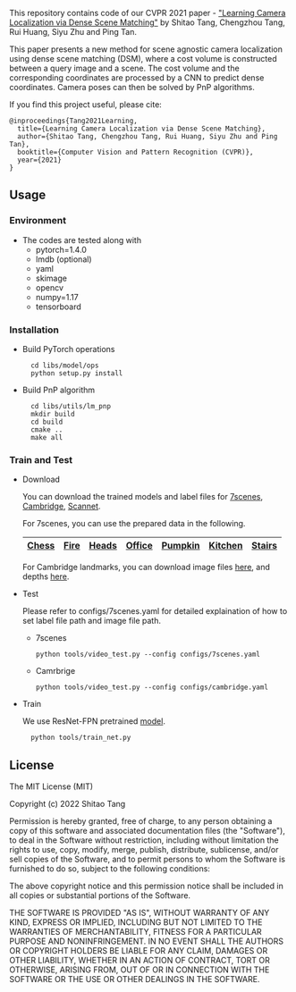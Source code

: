 This repository contains code of our CVPR 2021 paper - ["Learning Camera Localization via Dense Scene Matching"](https://arxiv.org/abs/2103.16792) by Shitao Tang, Chengzhou Tang, Rui Huang, Siyu Zhu and Ping Tan.

This paper presents a new method for scene agnostic camera localization using dense scene matching (DSM), where a cost volume is constructed between a query image and a scene. The cost volume and the corresponding coordinates are processed by a CNN to predict dense coordinates. Camera poses can then be solved by PnP algorithms.

If you find this project useful, please cite:
```
@inproceedings{Tang2021Learning,
  title={Learning Camera Localization via Dense Scene Matching},
  author={Shitao Tang, Chengzhou Tang, Rui Huang, Siyu Zhu and Ping Tan},
  booktitle={Computer Vision and Pattern Recognition (CVPR)},
  year={2021}
}
```

## Usage
### Environment
* The codes are tested along with 
  - pytorch=1.4.0
  - lmdb (optional)
  - yaml
  - skimage
  - opencv
  - numpy=1.17
  - tensorboard
### Installation
* Build PyTorch operations
  ```
    cd libs/model/ops
    python setup.py install
  ```
* Build PnP algorithm
  ```
    cd libs/utils/lm_pnp
    mkdir build
    cd build
    cmake ..
    make all
  ```
### Train and Test
* Download

  You can download the trained models and label files for [7scenes](https://drive.google.com/file/d/174bx6EvKWM4BT6JCsh-uwaJrlRn04eL5/view?usp=sharing), [Cambridge](https://drive.google.com/file/d/1ye-DuT_76UpCWZCOx95OHbE6CYpYGkOp/view?usp=sharing), [Scannet](https://drive.google.com/file/d/1iiFFMy-8MpUjvj3tPCgW6XXQMyeUx6Uq/view?usp=sharing).

  For 7scenes, you can use the prepared data in the following.

  |[Chess](https://drive.google.com/file/d/1BBARBi5CO-0h-JTUPxGZldzvnNeVBwHq/view?usp=sharing) |[Fire](https://drive.google.com/file/d/1-ToNOrrL3IacRjpuTb8V1xRMGCRVzC-j/view?usp=sharing) |[Heads](https://drive.google.com/file/d/1hELSgft4-NmZ7AiBOktDiVia4JaEI_0I/view?usp=sharing) |[Office](https://drive.google.com/file/d/1Y1W3UyO6Sr4lD57yV410d_AekeDb3SKo/view?usp=sharing) |[Pumpkin](https://drive.google.com/file/d/1m3g0wexIHmVJ0-02-cpr9BFN8ikyNthM/view?usp=sharing) |[Kitchen](https://drive.google.com/file/d/1Fn5pQEb64HZXdCaV33TlXGKJYm3GfdRw/view?usp=sharing) |[Stairs](https://drive.google.com/file/d/1haZ1B-SHrqY9MV-KrpzzjeQvtPw-QxZJ/view?usp=sharing) |
  |:-:|:-:|:-:|:-:|:-:|:-:|:-:|

  For Cambridge landmarks, you can download image files [here](http://mi.eng.cam.ac.uk/projects/relocalisation/), and depths [here](https://heidata.uni-heidelberg.de/api/access/datafile/:persistentId?persistentId=doi:10.11588/data/EGCMUU/7LBIQJ).

* Test
  
  Please refer to configs/7scenes.yaml for detailed explaination of how to set label file path and image file path.
  * 7scenes
    ```
    python tools/video_test.py --config configs/7scenes.yaml
    ```
  * Camrbrige
    ```
    python tools/video_test.py --config configs/cambridge.yaml
    ```

* Train

  We use ResNet-FPN pretrained [model](https://drive.google.com/file/d/1SJBjPx82FsDS84yaVstdjmPzYWAyliD8/view?usp=sharing).
  ```
    python tools/train_net.py
  ```
  
## License
The MIT License (MIT)

Copyright (c) 2022 Shitao Tang

Permission is hereby granted, free of charge, to any person obtaining a copy of this software and associated documentation files (the "Software"), to deal in the Software without restriction, including without limitation the rights to use, copy, modify, merge, publish, distribute, sublicense, and/or sell copies of the Software, and to permit persons to whom the Software is furnished to do so, subject to the following conditions:

The above copyright notice and this permission notice shall be included in all copies or substantial portions of the Software.

THE SOFTWARE IS PROVIDED "AS IS", WITHOUT WARRANTY OF ANY KIND, EXPRESS OR IMPLIED, INCLUDING BUT NOT LIMITED TO THE WARRANTIES OF MERCHANTABILITY, FITNESS FOR A PARTICULAR PURPOSE AND NONINFRINGEMENT. IN NO EVENT SHALL THE AUTHORS OR COPYRIGHT HOLDERS BE LIABLE FOR ANY CLAIM, DAMAGES OR OTHER LIABILITY, WHETHER IN AN ACTION OF CONTRACT, TORT OR OTHERWISE, ARISING FROM, OUT OF OR IN CONNECTION WITH THE SOFTWARE OR THE USE OR OTHER DEALINGS IN THE SOFTWARE.
